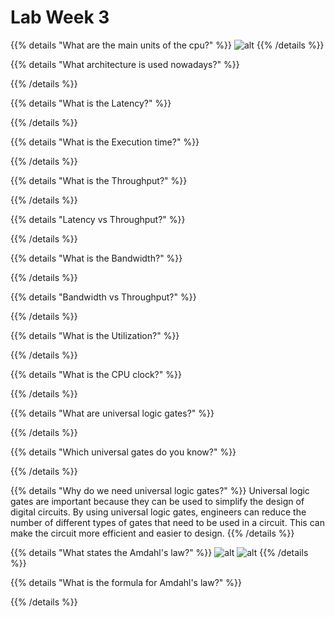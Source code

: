 # Lab Week 3

{{% details "What are the main units of the cpu?" %}}
![alt](/images/img1.jpg)
{{% /details %}}

{{% details "What architecture is used nowadays?" %}}

{{% /details %}}

{{% details "What is the Latency?" %}}

{{% /details %}}

{{% details "What is the Execution time?" %}}

{{% /details %}}

{{% details "What is the Throughput?" %}}

{{% /details %}}

{{% details "Latency vs Throughput?" %}}

{{% /details %}}

{{% details "What is the Bandwidth?" %}}

{{% /details %}}

{{% details "Bandwidth vs Throughput?" %}}

{{% /details %}}

{{% details "What is the Utilization?" %}}

{{% /details %}}

{{% details "What is the CPU clock?" %}}

{{% /details %}}

{{% details "What are universal logic gates?" %}}

{{% /details %}}

{{% details "Which universal gates do you know?" %}}

{{% /details %}}

{{% details "Why do we need universal logic gates?" %}}
Universal logic gates are important because they can be used to simplify the design of digital circuits. By using universal logic gates, engineers can reduce the number of different types of gates that need to be used in a circuit. This can make the circuit more efficient and easier to design.
{{% /details %}}

{{% details "What states the Amdahl's law?" %}}
![alt](/images/img11.jpg)
![alt](/images/img12.jpg)
{{% /details %}}

{{% details "What is the formula for Amdahl's law?" %}}

{{% /details %}}
